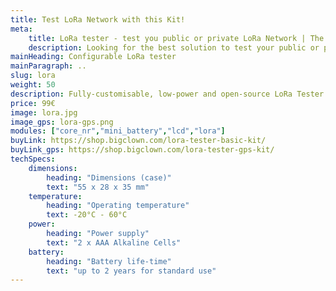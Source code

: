 ```yaml
---
title: Test LoRa Network with this Kit!
meta:
    title: LoRa tester - test you public or private LoRa Network | The Things Network | TTNMapper
    description: Looking for the best solution to test your public or private Lora Network? With this open-source, fully-customisable and low-power device it's peace of cake! LoRa tester is ready to work with The Things Network or track GPS position with TTNMapper.
mainHeading: Configurable LoRa tester
mainParagraph: ..
slug: lora
weight: 50
description: Fully-customisable, low-power and open-source LoRa Tester without soldering and wiring. Works with The Things Network (TTN) and other public or private networks.
price: 99€
image: lora.jpg
image_gps: lora-gps.png
modules: ["core_nr","mini_battery","lcd","lora"]
buyLink: https://shop.bigclown.com/lora-tester-basic-kit/
buyLink_gps: https://shop.bigclown.com/lora-tester-gps-kit/
techSpecs:
    dimensions:
        heading: "Dimensions (case)"
        text: "55 x 28 x 35 mm"
    temperature:
        heading: "Operating temperature"
        text: -20°C - 60°C
    power:
        heading: "Power supply"
        text: "2 x AAA Alkaline Cells"
    battery:
        heading: "Battery life-time"
        text: "up to 2 years for standard use"
---
```

